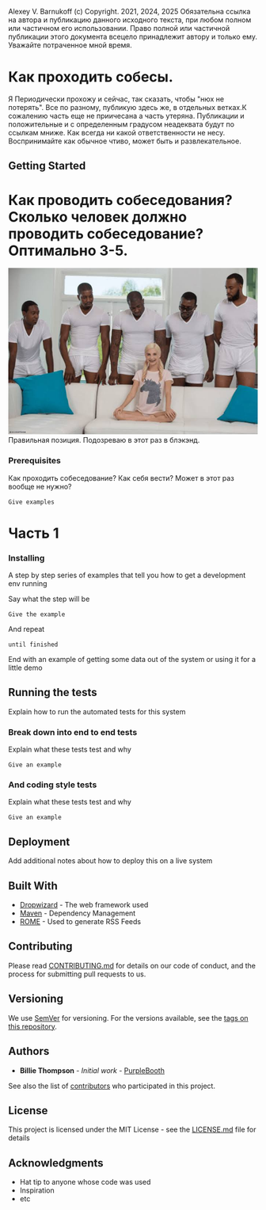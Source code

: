 Alexey V. Barnukoff (c) Copyright. 2021, 2024, 2025
Обязательна ссылка на автора и публикацию данного исходного текста, при любом полном или частичном его использовании.
Право полной или частичной публикации этого документа всецело принадлежит автору и только ему. Уважайте потраченное мной время.

# Как проходить собесы. 

Я Периодически прохожу и сейчас, так сказать, чтобы "нюх не потерять". Все по разному, публикую здесь же, в отдельных ветках.К сожалению часть еще не приичесана а часть утеряна. Публикации и положительные и с определенным градусом неадеквата будут по ссылкам мниже.
Как всегда ни какой ответственности не несу. Воспринимайте как обычное чтиво, может быть и развлекательное.

## Getting Started
<p>

# Как проводить собеседования? Сколько человек должно проводить собеседование? Оптимально 3-5.
<img src=./img/3_5.jpg>Правильная позиция. Подозреваю в этот раз в блэкэнд.</img>
</p>

### Prerequisites

Как проходить собеседование? Как себя вести? Может в этот раз вообще не нужно?

```
Give examples
```

# Часть 1

### Installing

A step by step series of examples that tell you how to get a development env running

Say what the step will be

```
Give the example
```

And repeat

```
until finished
```

End with an example of getting some data out of the system or using it for a little demo

## Running the tests

Explain how to run the automated tests for this system

### Break down into end to end tests

Explain what these tests test and why

```
Give an example
```

### And coding style tests

Explain what these tests test and why

```
Give an example
```

## Deployment

Add additional notes about how to deploy this on a live system

## Built With

* [Dropwizard](http://www.dropwizard.io/1.0.2/docs/) - The web framework used
* [Maven](https://maven.apache.org/) - Dependency Management
* [ROME](https://rometools.github.io/rome/) - Used to generate RSS Feeds

## Contributing

Please read [CONTRIBUTING.md](https://gist.github.com/PurpleBooth/b24679402957c63ec426) for details on our code of conduct, and the process for submitting pull requests to us.

## Versioning

We use [SemVer](http://semver.org/) for versioning. For the versions available, see the [tags on this repository](https://github.com/your/project/tags). 

## Authors

* **Billie Thompson** - *Initial work* - [PurpleBooth](https://github.com/PurpleBooth)

See also the list of [contributors](https://github.com/your/project/contributors) who participated in this project.

## License

This project is licensed under the MIT License - see the [LICENSE.md](LICENSE.md) file for details

## Acknowledgments

* Hat tip to anyone whose code was used
* Inspiration
* etc